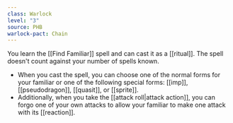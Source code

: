 ```yaml
---
class: Warlock
level: "3"
source: PHB
warlock-pact: Chain
---
```


You learn the [[Find Familiar]] spell and can cast it as a [[ritual]]. The spell doesn't count against your number of spells known.
- When you cast the spell, you can choose one of the normal forms for your familiar or one of the following special forms: [[imp]], [[pseudodragon]], [[quasit]], or [[sprite]].
- Additionally, when you take the [[attack roll|attack action]], you can forgo one of your own attacks to allow your familiar to make one attack with its [[reaction]].
